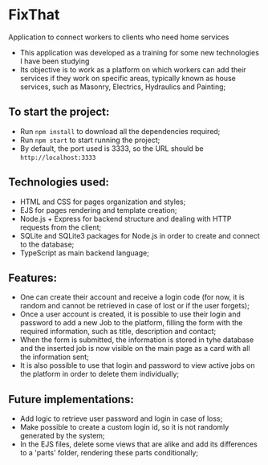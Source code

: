 # FixThat
Application to connect workers to clients who need home services

* This application was developed as a training for some new technologies I have been studying
* Its objective is to work as a platform on which workers can add their services if they work on
  specific areas, typically known as house services, such as Masonry, Electrics, Hydraulics and Painting;
  
## To start the project:
 * Run `npm install` to download all the dependencies required;
 * Run `npm start` to start running the project;
 * By default, the port used is 3333, so the URL should be `http://localhost:3333`

## Technologies used:
* HTML and CSS for pages organization and styles;
* EJS for pages rendering and template creation;
* Node.js + Express for backend structure and dealing with HTTP requests from the client;
* SQLite and SQLite3 packages for Node.js in order to create and connect to the database;
* TypeScript as main backend language;

## Features:
* One can create their account and receive a login code (for now, it is random and cannot be retrieved in case of
  lost or if the user forgets);
* Once a user account is created, it is possible to use their login and password to add a new Job to the platform,
  filling the form with the required information, such as title, description and contact;
* When the form is submitted, the information is stored in tyhe database and the inserted job is now visible on the main
  page as a card with all the information sent;
* It is also possible to use that login and password to view active jobs on the platform in order to delete them individually;

## Future implementations:
* Add logic to retrieve user password and login in case of loss;
* Make possible to create a custom login id, so it is not randomly generated by the system;
* In the EJS files, delete some views that are alike and add its differences to a 'parts' folder,
  rendering these parts conditionally;
  
  
  
  
